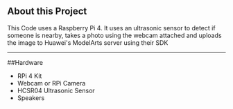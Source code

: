 ## About this Project

This Code uses a Raspberry Pi 4. It uses an ultrasonic sensor to detect if someone is nearby, takes a photo using the webcam attached and uploads the image to Huawei's ModelArts server using their SDK

<hr>

##Hardware

* RPi 4 Kit
* Webcam or RPi Camera
* HCSR04 Ultrasonic Sensor
* Speakers

